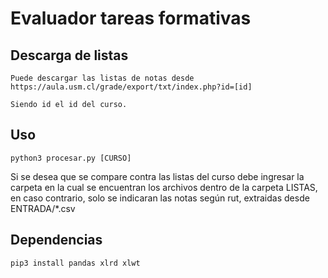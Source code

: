 # Evaluador tareas formativas

## Descarga de listas

    Puede descargar las listas de notas desde https://aula.usm.cl/grade/export/txt/index.php?id=[id]

    Siendo id el id del curso.

## Uso

    python3 procesar.py [CURSO]

Si se desea que se compare contra las listas del curso debe ingresar la carpeta en la cual se encuentran los archivos dentro de la carpeta LISTAS, en caso contrario, solo se indicaran las notas según rut, extraidas desde ENTRADA/\*.csv

## Dependencias

    pip3 install pandas xlrd xlwt
